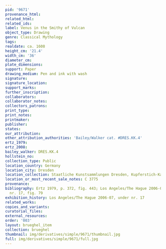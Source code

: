 ```yaml
---
pid: '9671'
provenance_html: 
related_html: 
related_ids: 
label: Venus in the Smithy of Vulcan
object_type: Drawing
genre: Classical Mythology
tags: 
realdate: ca. 1608
height_cm: '21.4'
width_cm: '36'
diameter_cm: 
plate_dimensions: 
support: Paper
drawing_medium: Pen and ink with wash
signature: 
signature_location: 
support_marks: 
further_inscription: 
collaborators: 
collaborator_notes: 
collectors_patrons: 
print_type: 
print_notes: 
printmaker: 
publisher: 
states: 
our_attribution: 
other_attribution_authorities: 'Bailey/Walker cat. #DRES.KK.4'
ertz_1979: 
ertz_2008: 
bailey_walker: DRES.KK.4
hollstein_no: 
collection_type: Public
location_country: Germany
location_city: Dresden
location_collection: Staatliche Kunstsammlungen Dresden, Kupferstich-Kabinett
location_or_most_recent_sale_notes: C 3775
provenance: 
bibliography: Ertz 1979, p. 372, fig. 443; Los Angeles/The Hague 2006-07, p. 144,
  nr. 17, fig. 79
exhibition_history: Los Angeles/The Hague 2006-07, under nr. 17
related_works: 
copies_and_variants: 
curatorial_files: 
external_resources: 
order: '003'
layout: brueghel_item
collection: brueghel
thumbnail: img/derivatives/simple/9671/thumbnail.jpg
full: img/derivatives/simple/9671/full.jpg
---
```

